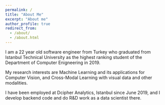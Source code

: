 ```yaml
---
permalink: /
title: "About Me"
excerpt: "About me"
author_profile: true
redirect_from: 
  - /about/
  - /about.html
---
```


I am a 22 year old software engineer from Turkey who graduated from Istanbul Technical University as the highest ranking student of the Department of Computer Enigneering in 2019.

My research interests are Machine Learning and its applications for Computer Vision, and Cross-Modal Learning with visual data and other modalities.

I have been employed at Dcipher Analytics, Istanbul since June 2019, and I develop backend code and do R&D work as a data scientist there.
